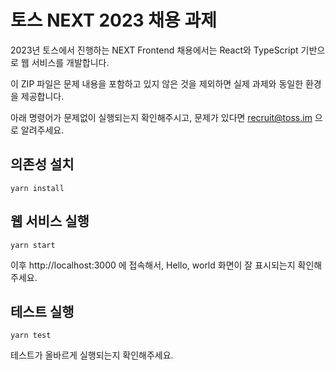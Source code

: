 # 토스 NEXT 2023 채용 과제

2023년 토스에서 진행하는 NEXT Frontend 채용에서는 React와 TypeScript 기반으로 웹 서비스를 개발합니다.

이 ZIP 파일은 문제 내용을 포함하고 있지 않은 것을 제외하면 실제 과제와 동일한 환경을 제공합니다.

아래 명령어가 문제없이 실행되는지 확인해주시고, 문제가 있다면 recruit@toss.im 으로 알려주세요.

## 의존성 설치

```shell
yarn install
```

## 웹 서비스 실행

```shell
yarn start
```

이후 http://localhost:3000 에 접속해서, Hello, world 화면이 잘 표시되는지 확인해주세요.


## 테스트 실행

```shell
yarn test
```

테스트가 올바르게 실행되는지 확인해주세요.